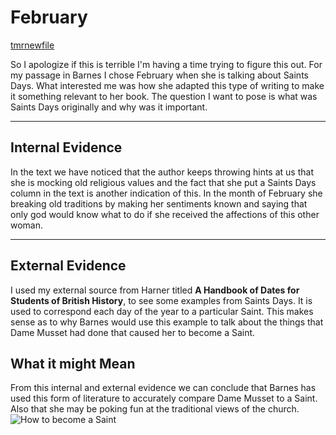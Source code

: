 February
===================
[tmrnewfile](/February/tmrnewfile.html)

So I apologize if this is terrible I'm having a time trying to figure this out. For my passage in Barnes I chose February when she is talking about Saints Days. What interested me was how she adapted this type of writing to make it something relevant to her book. The question I want to pose is what was Saints Days originally and why was it important. 

----------


Internal Evidence 
-------------

In the text we have noticed that the author keeps throwing hints at us that she is mocking old religious values and the fact that she put a Saints Days column in the text is another indication of this. In the month of February she breaking old traditions by making her sentiments known and saying that only god would know what to do if she received the affections of this other woman. 




----------


External Evidence 
-------------------

I used my external source from Harner titled **A Handbook of Dates for Students of British History**, to see some examples from Saints Days. It is used to correspond each day of the year to a particular Saint. This makes sense as to why Barnes would use this example to talk about the things that Dame Musset had done that caused her to become a Saint. 




What it might Mean 
-------------
From this internal and external evidence we can conclude that Barnes has used this form of literature to accurately compare Dame Musset to a Saint. Also that she may be poking fun at the traditional views of the church. 
![How to become a Saint](https://www.youtube.com/watch?v=o5JA1LTWc7M)
